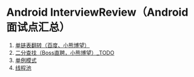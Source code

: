 # Android InterviewReview（Android 面试点汇总）
1. [单链表翻转（百度、小熊博望）](https://github.com/harneycafe/InterviewReview/blob/master/%E9%9D%A2%E8%AF%95%E7%82%B9%E6%B1%87%E6%80%BB/%E5%8D%95%E9%93%BE%E8%A1%A8%E7%BF%BB%E8%BD%AC%EF%BC%88%E7%99%BE%E5%BA%A6%E3%80%81%E5%B0%8F%E7%86%8A%E5%8D%9A%E6%9C%9B%EF%BC%89.md#%E5%8D%95%E9%93%BE%E8%A1%A8%E7%BF%BB%E8%BD%AC%E7%99%BE%E5%BA%A6%E5%B0%8F%E7%86%8A%E5%8D%9A%E6%9C%9B)
1. [二分查找（Boss直聘，小熊博望）_TODO](https://github.com/harneycafe/InterviewReview/blob/master/%E9%9D%A2%E8%AF%95%E7%82%B9%E6%B1%87%E6%80%BB/%E4%BA%8C%E5%88%86%E6%9F%A5%E6%89%BE%EF%BC%88Boss%E7%9B%B4%E8%81%98%EF%BC%8C%E5%B0%8F%E7%86%8A%E5%8D%9A%E6%9C%9B%EF%BC%89_TODO.md)
1. [单例模式](https://github.com/harneycafe/InterviewReview/blob/master/%E9%9D%A2%E8%AF%95%E7%82%B9%E6%B1%87%E6%80%BB/%E5%8D%95%E4%BE%8B%E6%A8%A1%E5%BC%8F.md)
1. [线程池](https://github.com/harneycafe/InterviewReview/blob/master/%E9%9D%A2%E8%AF%95%E7%82%B9%E6%B1%87%E6%80%BB/%E7%BA%BF%E7%A8%8B%E6%B1%A0.md)

